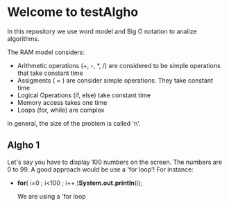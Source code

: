 <H1>Welcome to testAlgho</H1>
  
<span>In this repository we use word model and Big O notation to analize algorithms.</span>

<span>The RAM model considers:</span>

<ul>
  <li>Arithmetic operations (+, -, *, /) are considered to be simple operations that take constant time</li>
  <li>Assigments ( = ) are consider simple operations. They take constant time</li>
  <li>Logical Operations (if, else) take constant time</li>
  <li>Memory access takes one time</li>
  <li>Loops (for, while) are complex</li>
</ul>

<span>In general, the size of the problem is called 'n'.</span>

<h2>Algho 1</h2>
<span>Let's say you have to display 100 numbers on the screen. The numbers are 0 to 99. A good approach would be use a 'for loop'! For instance: </span>

<ul>
  <li><b>for</b>( i=0 ; i<100 ; i++ )<b>System.out.println</b>(i);</li>
</lu>

We are using a 'for loop


